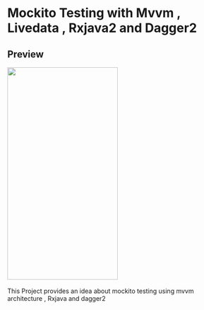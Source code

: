 # Mockito Testing with Mvvm , Livedata , Rxjava2 and Dagger2 

## Preview
<img src="simplyMokito.gif" width="250" height="480"/> &nbsp;&nbsp;

This Project provides an idea about mockito testing using mvvm architecture , Rxjava and dagger2
